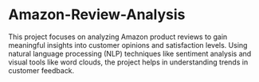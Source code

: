 # Amazon-Review-Analysis
This project focuses on analyzing Amazon product reviews to gain meaningful insights into customer opinions and satisfaction levels. Using natural language processing (NLP) techniques like sentiment analysis and visual tools like word clouds, the project helps in understanding trends in customer feedback.
